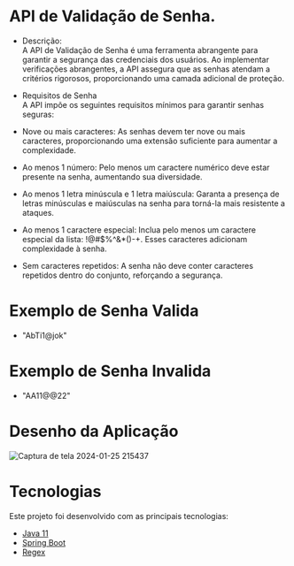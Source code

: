 # API de Validação de Senha.

- Descrição:<br>
A API de Validação de Senha é uma ferramenta abrangente para garantir a segurança das credenciais dos usuários. Ao implementar verificações abrangentes, 
a API assegura que as senhas atendam a critérios rigorosos, proporcionando uma camada adicional de proteção.

- Requisitos de Senha<br>
A API impõe os seguintes requisitos mínimos para garantir senhas seguras:<br>
- Nove ou mais caracteres: As senhas devem ter nove ou mais caracteres, proporcionando uma extensão suficiente para aumentar a complexidade.<br>
- Ao menos 1 número: Pelo menos um caractere numérico deve estar presente na senha, aumentando sua diversidade.<br>
- Ao menos 1 letra minúscula e 1 letra maiúscula: Garanta a presença de letras minúsculas e maiúsculas na senha para torná-la mais resistente a ataques.<br>
- Ao menos 1 caractere especial: Inclua pelo menos um caractere especial da lista: !@#$%^&*()-+. Esses caracteres adicionam complexidade à senha.<br>
- Sem caracteres repetidos: A senha não deve conter caracteres repetidos dentro do conjunto, reforçando a segurança.<br>
# Exemplo de Senha Valida<br>
- "AbTi1@jok"<br>
# Exemplo de Senha Invalida<br>
- "AA11@@22"<br>


# Desenho da Aplicação
![Captura de tela 2024-01-25 215437](https://github.com/YasminArnaut/YasminArnaut/assets/98672747/0f4dc00a-3939-4e86-b297-088a896f132f)

# Tecnologias<br>
Este projeto foi desenvolvido com as principais tecnologias:
- [Java 11](https://www.oracle.com/br/java/technologies/javase/jdk11-archive-downloads.html)
- [Spring Boot](https://spring.io/projects/spring-boot)
- [Regex](https://medium.com/xp-inc/regex-um-guia-pratico-para-express%C3%B5es-regulares-1ac5fa4dd39f)
